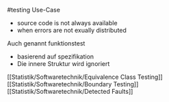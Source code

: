 #testing 
Use-Case
- source code is not always available
- when errors are not exually distributed

Auch genannt funktionstest
- basierend auf spezifikation
- Die innere Struktur wird ignoriert


[[Statistik/Softwaretechnik/Equivalence Class Testing]]
[[Statistik/Softwaretechnik/Boundary Testing]]
[[Statistik/Softwaretechnik/Detected Faults]]

